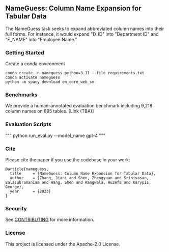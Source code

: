 ## NameGuess: Column Name Expansion for Tabular Data

The NameGuess task seeks to expand abbreviated column names into their full forms.
For instance, it would expand "D_ID" into "Department ID" and "E_NAME" into "Employee Name."

### Getting Started
Create a conda environment
```
conda create -n nameguess python=3.11 --file requirements.txt
conda activate nameguess
python -m spacy download en_core_web_sm
```

### Benchmarks
We provide a human-annotated evaluation benchmark including 9,218 column names on 895 tables. [Link (TBA)]

### Evaluation Scripts
"""
python run_eval.py --model_name gpt-4
"""

### Cite
Please cite the paper if you use the codebase in your work:

```
@article{nameguess,
  title     = {NameGuess: Column Name Expansion for Tabular Data},
  author    = {Zhang, Jiani and Shen, Zhengyuan and Srinivasan, Balasubramaniam and Wang, Shen and Rangwala, Huzefa and Karypis, George},
  year      = {2023}
}
```

### Security

See [CONTRIBUTING](CONTRIBUTING.md#security-issue-notifications) for more information.

### License

This project is licensed under the Apache-2.0 License.

